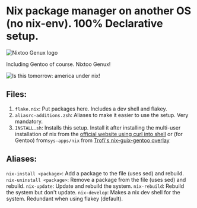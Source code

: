 # Nix package manager on another OS (no nix-env). 100% Declarative setup.

![Nixtoo Genux logo](https://therealtruex.com/static/nixtoogenux.webp)

Including Gentoo of course. Nixtoo Genux!

![Is this tomorrow: america under nix!](https://therealtruex.com/static/nixamerica.webp)

## Files:

1. `flake.nix`: Put packages here. Includes a dev shell and flakey.
2. `aliasrc-additions.zsh`:  Aliases to make it easier to use the setup. Very mandatory.
3. `INSTALL.sh`: Installs this setup. Install it after installing
the multi-user installation of nix from the [official website using curl into shell](https://nixos.org/download/) or
(for Gentoo) from`sys-apps/nix` from [Trofi's nix-guix-gentoo
overlay](https://github.com/trofi/nix-guix-gentoo)

## Aliases:
`nix-install <package>`: Add a package to the file (uses sed) and rebuild.
`nix-uninstall <package>`: Remove a package from the file (uses sed) and rebuild.
`nix-update`: Update and rebuild the system.
`nix-rebuild`: Rebuild the system but don't update.
`nix-develop`: Makes a nix dev shell for the system. Redundant when using flakey (default).
